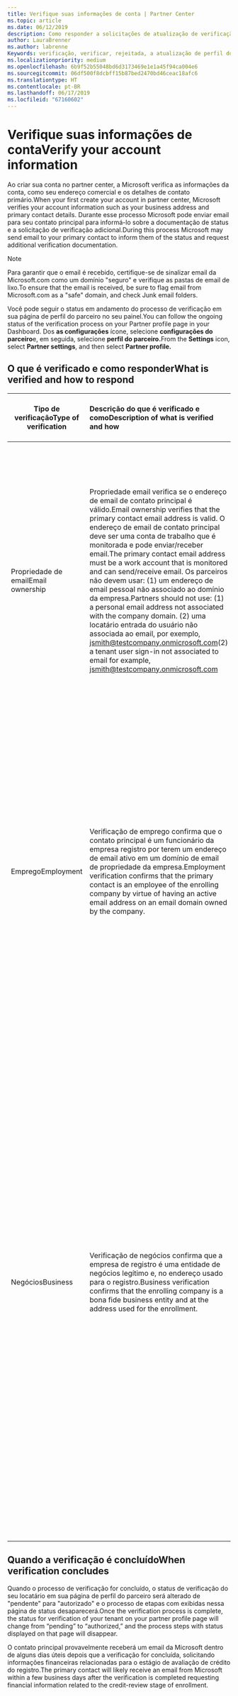 ```yaml
---
title: Verifique suas informações de conta | Partner Center
ms.topic: article
ms.date: 06/12/2019
description: Como responder a solicitações de atualização de verificação da Microsoft
author: LauraBrenner
ms.author: labrenne
Keywords: verificação, verificar, rejeitada, a atualização de perfil do parceiro
ms.localizationpriority: medium
ms.openlocfilehash: 6b9f52b55048bd6d3173469e1e1a45f94ca004e6
ms.sourcegitcommit: 06df500f8dcbff15b87bed2470bd46ceac18afc6
ms.translationtype: HT
ms.contentlocale: pt-BR
ms.lasthandoff: 06/17/2019
ms.locfileid: "67160602"
---
```

# <a name="verify-your-account-information"></a><span data-ttu-id="9aa81-104">Verifique suas informações de conta</span><span class="sxs-lookup"><span data-stu-id="9aa81-104">Verify your account information</span></span>

<span data-ttu-id="9aa81-105">Ao criar sua conta no partner center, a Microsoft verifica as informações da conta, como seu endereço comercial e os detalhes de contato primário.</span><span class="sxs-lookup"><span data-stu-id="9aa81-105">When your first create your account in partner center, Microsoft verifies your account information such as your business address and primary contact details.</span></span> <span data-ttu-id="9aa81-106">Durante esse processo Microsoft pode enviar email para seu contato principal para informá-lo sobre a documentação de status e a solicitação de verificação adicional.</span><span class="sxs-lookup"><span data-stu-id="9aa81-106">During this process Microsoft may send email to your primary contact to inform them of the status and request additional verification documentation.</span></span> 

>[!Note]
><span data-ttu-id="9aa81-107">Para garantir que o email é recebido, certifique-se de sinalizar email da Microsoft.com como um domínio "seguro" e verifique as pastas de email de lixo.</span><span class="sxs-lookup"><span data-stu-id="9aa81-107">To ensure that the email is received, be sure to flag email from Microsoft.com as a "safe" domain, and check Junk email folders.</span></span>

<span data-ttu-id="9aa81-108">Você pode seguir o status em andamento do processo de verificação em sua página de perfil do parceiro no seu painel.</span><span class="sxs-lookup"><span data-stu-id="9aa81-108">You can follow the ongoing status of the verification process on your Partner profile page in your Dashboard.</span></span> <span data-ttu-id="9aa81-109">Dos **as configurações** ícone, selecione **configurações do parceiro**e, em seguida, selecione **perfil do parceiro.**</span><span class="sxs-lookup"><span data-stu-id="9aa81-109">From the **Settings** icon, select **Partner settings**, and then select **Partner profile.**</span></span>

## <a name="what-is-verified-and-how-to-respond"></a><span data-ttu-id="9aa81-110">O que é verificado e como responder</span><span class="sxs-lookup"><span data-stu-id="9aa81-110">What is verified and how to respond</span></span>

|<span data-ttu-id="9aa81-111">**Tipo de verificação**</span><span class="sxs-lookup"><span data-stu-id="9aa81-111">**Type of verification**</span></span>   |<span data-ttu-id="9aa81-112">**Descrição do que é verificado e como**</span><span class="sxs-lookup"><span data-stu-id="9aa81-112">**Description of what is verified and how**</span></span>   |<span data-ttu-id="9aa81-113">**O que fazer se rejeitada**</span><span class="sxs-lookup"><span data-stu-id="9aa81-113">**What to do if rejected**</span></span>   |
|----------------------------|:-----------------------------------|:--------------------------------------|
|<span data-ttu-id="9aa81-114">Propriedade de email</span><span class="sxs-lookup"><span data-stu-id="9aa81-114">Email ownership</span></span>   |<span data-ttu-id="9aa81-115">Propriedade email verifica se o endereço de email de contato principal é válido.</span><span class="sxs-lookup"><span data-stu-id="9aa81-115">Email ownership verifies that the primary contact email address is valid.</span></span>  <span data-ttu-id="9aa81-116">O endereço de email de contato principal deve ser uma conta de trabalho que é monitorada e pode enviar/receber email.</span><span class="sxs-lookup"><span data-stu-id="9aa81-116">The primary contact email address must be a work account that is monitored and can send/receive email.</span></span>  <span data-ttu-id="9aa81-117">Os parceiros não devem usar: (1) um endereço de email pessoal não associado ao domínio da empresa.</span><span class="sxs-lookup"><span data-stu-id="9aa81-117">Partners should not use: (1) a personal email address not associated with the company domain.</span></span> <span data-ttu-id="9aa81-118">(2) uma locatário entrada do usuário não associada ao email, por exemplo, jsmith@testcompany.onmicrosoft.com</span><span class="sxs-lookup"><span data-stu-id="9aa81-118">(2) a tenant user sign-in not associated to email for example, jsmith@testcompany.onmicrosoft.com</span></span>   |<span data-ttu-id="9aa81-119">Se você não receber a mensagem de verificação de propriedade de email em um dia útil, clique no link na página de perfil do parceiro para a mensagem enviada novamente ou contate o suporte.</span><span class="sxs-lookup"><span data-stu-id="9aa81-119">If you don’t receive the email ownership verification message within one business day, click the link on the Partner profile page to have the message resent, or contact Support.</span></span>|
|<span data-ttu-id="9aa81-120">Emprego</span><span class="sxs-lookup"><span data-stu-id="9aa81-120">Employment</span></span> |<span data-ttu-id="9aa81-121">Verificação de emprego confirma que o contato principal é um funcionário da empresa registro por terem um endereço de email ativo em um domínio de email de propriedade da empresa.</span><span class="sxs-lookup"><span data-stu-id="9aa81-121">Employment verification confirms that the primary contact is an employee of the enrolling company by virtue of having an active email address on an email domain owned by the company.</span></span>|<span data-ttu-id="9aa81-122">Se a verificação de emprego é rejeitada, o contato principal pode fornecer documentação ou uma fonte online, confirmando que o domínio de email do contato está sob a propriedade de seu empregador.</span><span class="sxs-lookup"><span data-stu-id="9aa81-122">If employment verification is rejected, the primary contact can provide documentation or an online source confirming that the contact’s email domain is under the ownership of their employer.</span></span>|
|<span data-ttu-id="9aa81-123">Negócios</span><span class="sxs-lookup"><span data-stu-id="9aa81-123">Business</span></span>   |<span data-ttu-id="9aa81-124">Verificação de negócios confirma que a empresa de registro é uma entidade de negócios legítimo e, no endereço usado para o registro.</span><span class="sxs-lookup"><span data-stu-id="9aa81-124">Business verification confirms that the enrolling company is a bona fide business entity and at the address used for the enrollment.</span></span>|<span data-ttu-id="9aa81-125">Se houver falha na verificação de negócios, o contato principal será solicitado a fornecer a documentação oficial (por exemplo, um registro de negócios ou certificado de registro de imposto ou recebimento) do país natal ou o município confirmando que a empresa é a empresa autorizado para fazer negócios com esse nome de entidade e está localizado no endereço de registro.</span><span class="sxs-lookup"><span data-stu-id="9aa81-125">If business verification fails, the primary contact will be asked to provide official documentation (such as a business registration or tax registration certificate or receipt)from the company’s home country or municipality confirming that the company is authorized to do business under that entity name and is located at the enrollment address.</span></span>|

## <a name="when-verification-concludes"></a><span data-ttu-id="9aa81-126">Quando a verificação é concluído</span><span class="sxs-lookup"><span data-stu-id="9aa81-126">When verification concludes</span></span>

<span data-ttu-id="9aa81-127">Quando o processo de verificação for concluído, o status de verificação do seu locatário em sua página de perfil do parceiro será alterado de "pendente" para "autorizado" e o processo de etapas com exibidas nessa página de status desaparecerá.</span><span class="sxs-lookup"><span data-stu-id="9aa81-127">Once the verification process is complete, the status for verification of your tenant on your partner profile page will change from “pending” to “authorized,” and the process steps with status displayed on that page will disappear.</span></span>

<span data-ttu-id="9aa81-128">O contato principal provavelmente receberá um email da Microsoft dentro de alguns dias úteis depois que a verificação for concluída, solicitando informações financeiras relacionadas para o estágio de avaliação de crédito do registro.</span><span class="sxs-lookup"><span data-stu-id="9aa81-128">The primary contact will likely receive an email from Microsoft within a few business days after the verification is completed requesting financial information related to the credit-review stage of enrollment.</span></span>